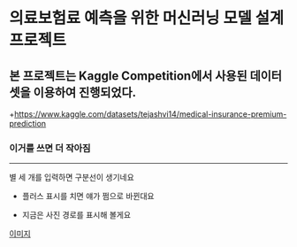 # 의료보험료 예측을 위한 머신러닝 모델 설계 프로젝트

## 본 프로젝트는 Kaggle Competition에서 사용된 데이터셋을 이용하여 진행되었다.
 +<https://www.kaggle.com/datasets/tejashvi14/medical-insurance-premium-prediction>


### 이거를 쓰면 더 작아짐

***

별 세 개를 입력하면 구분선이 생기네요


+ 플러스 표시를 치면 얘가 쩜으로 바뀐대요

+ 지금은 사진 경로를 표시해 볼게요

[이미지](사진.jpg)
